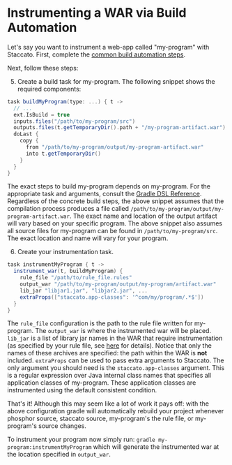 # Instrumenting a WAR via Build Automation

Let's say you want to instrument a web-app called "my-program" with Staccato. First, complete
the [common build automation steps](common-build.md).

Next, follow these steps:

5) Create a build task for my-program. The following snippet shows
the required components:

```groovy
task buildMyProgram(type: ...) { t ->
  // ...
  ext.IsBuild = true
  inputs.files("/path/to/my-program/src")
  outputs.files(t.getTemporaryDir().path + "/my-program-artifact.war")
  doLast {
	copy {
	  from "/path/to/my-program/output/my-program-artifact.war"
	  into t.getTemporaryDir()
	}
  }
}
```

The exact steps to build my-program depends on my-program. For the appropriate
task and arguments, consult the [Gradle DSL Reference](https://docs.gradle.org/current/dsl/).
Regardless of the concrete build steps, the above snippet assumes that the compilation
process produces a file called `/path/to/my-program/output/my-program-artifact.war`. The exact
name and location of the output artifact will vary based on your specific program.
The above snippet also assumes all source files for my-program can be found in
`/path/to/my-program/src`. The exact location and name will vary for your program.

6) Create your instrumentation task.

```groovy
task instrumentMyProgram { t -> 
  instrument_war(t, buildMyProgram) {
	rule_file "/path/to/rule_file.rules"
	output_war "/path/to/my-program/output/my-program/artifact.war"
	lib_jar "libjar1.jar", "libjar2.jar", ...
	extraProps(["staccato.app-classes": '^com/my/program/.*$'])
  }
}
```

The `rule_file` configuration is the path to the rule file written for my-program. The
`output_war` is where the instrumented war will be placed.
`lib_jar` is a list of library jar names in the WAR that require instrumentation (as specified by your rule file, see [here](annotation.md) for details). Notice that only the names of these archives are specified: the path within the WAR is **not** included.
`extraProps` can be used to pass extra arguments to Staccato. The only argument you should
need is the `staccato.app-classes` argument. This is a regular expression over
Java internal class names that specifies all application classes of my-program. These
application classes are instrumented using the default consistent condition.

That's it! Although this may seem like a lot of work it pays off: with the above configuration
gradle will automatically rebuild your project whenever phosphor source, staccato source,
my-program's the rule file, or my-program's source changes.

To instrument your program now simply run: `gradle my-program:instrumentMyProgram` which will
generate the instrumented war at the location specified in `output_war`.
